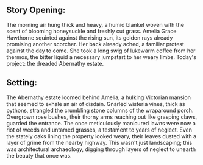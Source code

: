 ## Story Opening:

The morning air hung thick and heavy, a humid blanket woven with the scent of blooming honeysuckle and freshly cut grass. Amelia Grace Hawthorne squinted against the rising sun, its golden rays already promising another scorcher. Her back already ached, a familiar protest against the day to come. She took a long swig of lukewarm coffee from her thermos, the bitter liquid a necessary jumpstart to her weary limbs. Today's project: the dreaded Abernathy estate.

## Setting:

The Abernathy estate loomed behind Amelia, a hulking Victorian mansion that seemed to exhale an air of disdain. Gnarled wisteria vines, thick as pythons, strangled the crumbling stone columns of the wraparound porch. Overgrown rose bushes, their thorny arms reaching out like grasping claws, guarded the entrance. The once meticulously manicured lawns were now a riot of weeds and untamed grasses, a testament to years of neglect. Even the stately oaks lining the property looked weary, their leaves dusted with a layer of grime from the nearby highway. This wasn't just landscaping; this was architectural archaeology, digging through layers of neglect to unearth the beauty that once was.
